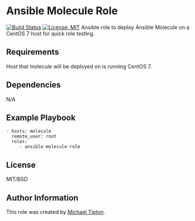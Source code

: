 Ansible Molecule Role
=========
[![Build Status](https://travis-ci.org/CastawayEGR/ansible-molecule-role.svg?branch=master)](https://travis-ci.org/CastawayEGR/ansible-molecule-role)
[![License: MIT](https://img.shields.io/badge/License-MIT-yellow.svg)](https://opensource.org/licenses/MIT)
Ansible role to deploy Ansible Molecule on a CentOS 7 host for quick role testing.

Requirements
------------

Host that molecule will be deployed on is running CentOS 7.


Dependencies
------------

N/A

Example Playbook
----------------

    - hosts: molecule
      remote_user: root
      roles:
         - ansible-molecule-role

License
-------

MIT/BSD

Author Information
------------------

This role was created by [Michael Tipton](https://ibeta.org).
